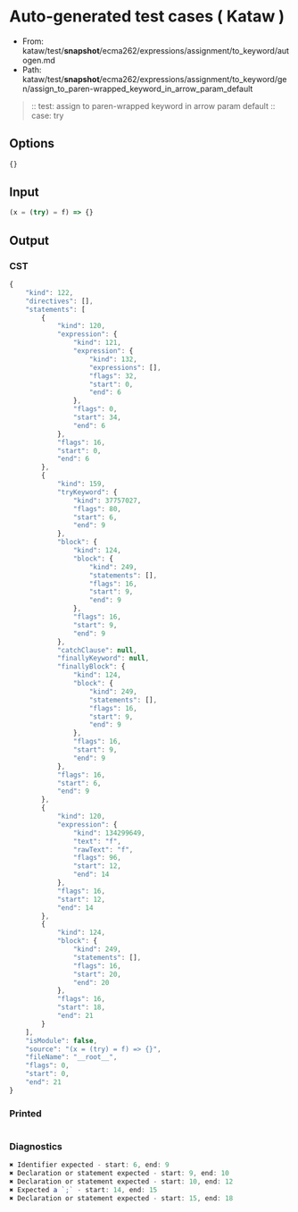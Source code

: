 # Auto-generated test cases ( Kataw )
- From: kataw/test/__snapshot__/ecma262/expressions/assignment/to_keyword/autogen.md
- Path: kataw/test/__snapshot__/ecma262/expressions/assignment/to_keyword/gen/assign_to_paren-wrapped_keyword_in_arrow_param_default
> :: test: assign to paren-wrapped keyword in arrow param default
> :: case: try
## Options

`````js
{}
`````
## Input

`````js
(x = (try) = f) => {}
`````
## Output

### CST

```javascript
{
    "kind": 122,
    "directives": [],
    "statements": [
        {
            "kind": 120,
            "expression": {
                "kind": 121,
                "expression": {
                    "kind": 132,
                    "expressions": [],
                    "flags": 32,
                    "start": 0,
                    "end": 6
                },
                "flags": 0,
                "start": 34,
                "end": 6
            },
            "flags": 16,
            "start": 0,
            "end": 6
        },
        {
            "kind": 159,
            "tryKeyword": {
                "kind": 37757027,
                "flags": 80,
                "start": 6,
                "end": 9
            },
            "block": {
                "kind": 124,
                "block": {
                    "kind": 249,
                    "statements": [],
                    "flags": 16,
                    "start": 9,
                    "end": 9
                },
                "flags": 16,
                "start": 9,
                "end": 9
            },
            "catchClause": null,
            "finallyKeyword": null,
            "finallyBlock": {
                "kind": 124,
                "block": {
                    "kind": 249,
                    "statements": [],
                    "flags": 16,
                    "start": 9,
                    "end": 9
                },
                "flags": 16,
                "start": 9,
                "end": 9
            },
            "flags": 16,
            "start": 6,
            "end": 9
        },
        {
            "kind": 120,
            "expression": {
                "kind": 134299649,
                "text": "f",
                "rawText": "f",
                "flags": 96,
                "start": 12,
                "end": 14
            },
            "flags": 16,
            "start": 12,
            "end": 14
        },
        {
            "kind": 124,
            "block": {
                "kind": 249,
                "statements": [],
                "flags": 16,
                "start": 20,
                "end": 20
            },
            "flags": 16,
            "start": 18,
            "end": 21
        }
    ],
    "isModule": false,
    "source": "(x = (try) = f) => {}",
    "fileName": "__root__",
    "flags": 0,
    "start": 0,
    "end": 21
}
```

### Printed

```javascript

```

### Diagnostics

```javascript
✖ Identifier expected - start: 6, end: 9
✖ Declaration or statement expected - start: 9, end: 10
✖ Declaration or statement expected - start: 10, end: 12
✖ Expected a `;` - start: 14, end: 15
✖ Declaration or statement expected - start: 15, end: 18

```

